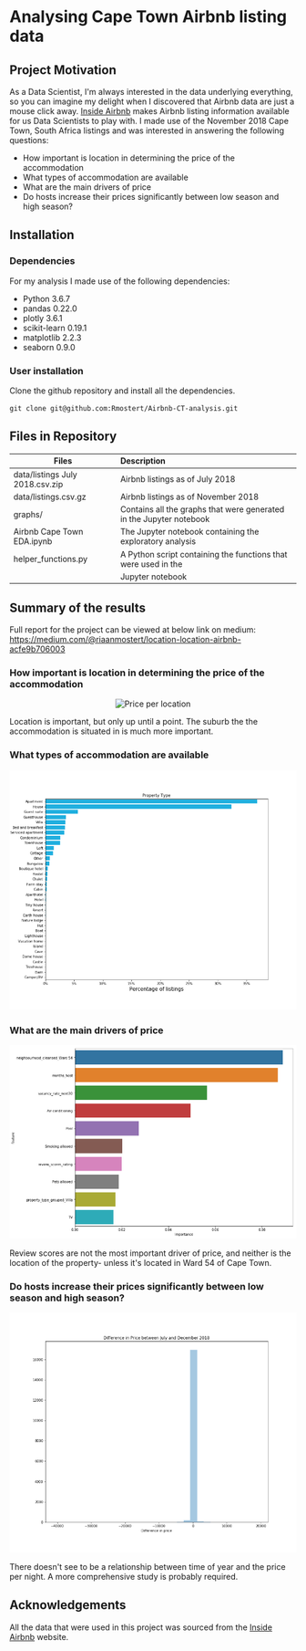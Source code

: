 # Analysing Cape Town Airbnb listing data

## Project Motivation

As a Data Scientist, I'm always interested in the data underlying everything, so you can imagine my delight when I discovered that Airbnb data are just a mouse click away. [Inside Airbnb](http://insideairbnb.com/get-the-data.html) makes Airbnb listing information available for us Data Scientists to play with.
I made use of the November 2018 Cape Town, South Africa listings and was interested in answering the following questions:

* How important is location in determining the price of the accommodation
* What types of accommodation are available
* What are the main drivers of price
* Do hosts increase their prices significantly between low season and high season?


## Installation
### Dependencies

For my analysis I made use of the following dependencies:
* Python 3.6.7
* pandas 0.22.0
* plotly 3.6.1
* scikit-learn 0.19.1
* matplotlib 2.2.3 
* seaborn 0.9.0


### User installation
Clone the github repository and install all the dependencies.

```
git clone git@github.com:Rmostert/Airbnb-CT-analysis.git
```

## Files in Repository

| Files                                | Description                                                        |
| ------------------------------------ |:-------------------------------------------------------------------|
| data/listings July 2018.csv.zip      | Airbnb listings as of July 2018                                    |
| data/listings.csv.gz                 | Airbnb listings as of November 2018                                |
| graphs/                              | Contains all the graphs that were generated in the Jupyter notebook |
| Airbnb Cape Town EDA.ipynb           | The Jupyter notebook containing the exploratory analysis           |
| helper_functions.py                  | A Python script containing the functions that were used in the     |
|                                      | Jupyter notebook                                                   |

## Summary of the results 

Full report for the project can be viewed at below link on medium:
https://medium.com/@riaanmostert/location-location-airbnb-acfe9b706003

### How important is location in determining the price of the accommodation

<p align="center">
  <img src="graphs/Cape Town map.png" title="Price per location">
</p>

Location is important, but only up until a point. The suburb the the accommodation is situated in is much more important.

### What types of accommodation are available

<p align="center">
  <img src="graphs/Property Type.png" title="Property types">
</p>

### What are the main drivers of price


<p align="center">
  <img src="graphs/Feature importance graph - price per person.png" title="Drivers of price">
</p>

Review scores are not the most important driver of price, and neither is the location of the property- unless it's located in Ward 54 of Cape Town. 

### Do hosts increase their prices significantly between low season and high season?


<p align="center">
  <img src="graphs/Price differences.png" title="Price difference">
</p>

There doesn't see to be a relationship between time of year and the price per night. A more comprehensive study is probably required.

## Acknowledgements

All the data that were used in this project was sourced from the [Inside Airbnb](http://insideairbnb.com/get-the-data.html) website. 











